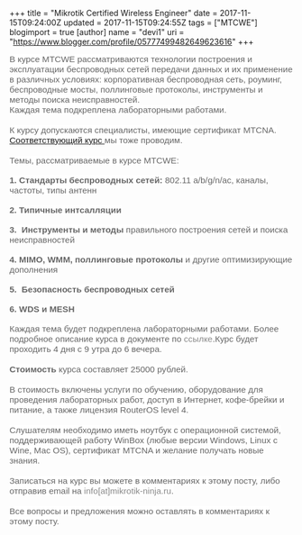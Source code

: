 +++
title = "Mikrotik Certified Wireless Engineer"
date = 2017-11-15T09:24:00Z
updated = 2017-11-15T09:24:55Z
tags = ["MTCWE"]
blogimport = true 
[author]
	name = "devi1"
	uri = "https://www.blogger.com/profile/05777499482649623616"
+++

<span style="background-color: white; color: #666666; font-family: &quot;trebuchet ms&quot;, trebuchet, verdana, sans-serif; font-size: 15.4px;">В курсе MTCWE рассматриваются технологии построения и эксплуатации беспроводных сетей передачи данных и их применение в различных условиях: корпоративная беспроводная сеть, роуминг, беспроводные мосты, поллинговые протоколы, инструменты и методы поиска неисправностей.</span><br style="background-color: white; color: #666666; font-family: &quot;Trebuchet MS&quot;, Trebuchet, Verdana, sans-serif; font-size: 15.4px;" /><span style="background-color: white; color: #666666; font-family: &quot;trebuchet ms&quot;, trebuchet, verdana, sans-serif; font-size: 15.4px;">Каждая тема подкреплена лабораторными работами.</span><br style="background-color: white; color: #666666; font-family: &quot;Trebuchet MS&quot;, Trebuchet, Verdana, sans-serif; font-size: 15.4px;" /><span style="background-color: white; color: #666666; font-family: &quot;trebuchet ms&quot;, trebuchet, verdana, sans-serif; font-size: 15.4px;"><br /></span><span style="background-color: white; color: #666666; font-family: &quot;Trebuchet MS&quot;, Trebuchet, Verdana, sans-serif; font-size: 15.4px;"></span><span style="background-color: white; color: #666666; font-family: &quot;trebuchet ms&quot;, trebuchet, verdana, sans-serif; font-size: 15.4px;">К курсу допускаются специалисты, имеющие сертификат MTCNA. <a href="http://www.bubnovd.net/2017/11/MTCNA.html" target="_blank">Соответствующий курс </a>мы тоже проводим.</span><br style="background-color: white; color: #666666; font-family: &quot;Trebuchet MS&quot;, Trebuchet, Verdana, sans-serif; font-size: 15.4px;" /><span style="background-color: white; color: #666666; font-family: &quot;trebuchet ms&quot;, trebuchet, verdana, sans-serif; font-size: 15.4px;"><br /></span><span style="background-color: white; color: #666666; font-family: &quot;Trebuchet MS&quot;, Trebuchet, Verdana, sans-serif; font-size: 15.4px;"></span><span style="background-color: white; color: #666666; font-family: &quot;trebuchet ms&quot;, trebuchet, verdana, sans-serif; font-size: 15.4px;">Темы, рассматриваемые в курсе MTCWE:</span><br style="background-color: white; color: #666666; font-family: &quot;Trebuchet MS&quot;, Trebuchet, Verdana, sans-serif; font-size: 15.4px;" /><br style="background-color: white; color: #666666; font-family: &quot;Trebuchet MS&quot;, Trebuchet, Verdana, sans-serif; font-size: 15.4px;" /><span style="background-color: white; color: #666666; font-family: &quot;trebuchet ms&quot;, trebuchet, verdana, sans-serif; font-size: 15.4px;"><b>1. Стандарты беспроводных сетей:</b>&nbsp;802.11 a/b/g/n/ac, каналы, частоты, типы антенн</span><br style="background-color: white; color: #666666; font-family: &quot;Trebuchet MS&quot;, Trebuchet, Verdana, sans-serif; font-size: 15.4px;" /><br style="background-color: white; color: #666666; font-family: &quot;Trebuchet MS&quot;, Trebuchet, Verdana, sans-serif; font-size: 15.4px;" /><b style="background-color: white; color: #666666; font-family: &quot;Trebuchet MS&quot;, Trebuchet, Verdana, sans-serif; font-size: 15.4px;"><span style="font-family: &quot;trebuchet ms&quot;, trebuchet, verdana, sans-serif; font-size: 15.4px;">2. Типичные интсалляции</span></b><br style="background-color: white; color: #666666; font-family: &quot;Trebuchet MS&quot;, Trebuchet, Verdana, sans-serif; font-size: 15.4px;" /><br style="background-color: white; color: #666666; font-family: &quot;Trebuchet MS&quot;, Trebuchet, Verdana, sans-serif; font-size: 15.4px;" /><span style="background-color: white; color: #666666; font-family: &quot;trebuchet ms&quot;, trebuchet, verdana, sans-serif; font-size: 15.4px;"><b>3.&nbsp; Инструменты и методы</b>&nbsp;правильного построения сетей и поиска неисправностей</span><br style="background-color: white; color: #666666; font-family: &quot;Trebuchet MS&quot;, Trebuchet, Verdana, sans-serif; font-size: 15.4px;" /><br style="background-color: white; color: #666666; font-family: &quot;Trebuchet MS&quot;, Trebuchet, Verdana, sans-serif; font-size: 15.4px;" /><span style="background-color: white; color: #666666; font-family: &quot;trebuchet ms&quot;, trebuchet, verdana, sans-serif; font-size: 15.4px;"><b>4. MIMO, WMM, поллинговые протоколы</b>&nbsp;и другие оптимизирующие дополнения</span><br style="background-color: white; color: #666666; font-family: &quot;Trebuchet MS&quot;, Trebuchet, Verdana, sans-serif; font-size: 15.4px;" /><br style="background-color: white; color: #666666; font-family: &quot;Trebuchet MS&quot;, Trebuchet, Verdana, sans-serif; font-size: 15.4px;" /><b style="background-color: white; color: #666666; font-family: &quot;Trebuchet MS&quot;, Trebuchet, Verdana, sans-serif; font-size: 15.4px;"><span style="font-family: &quot;trebuchet ms&quot;, trebuchet, verdana, sans-serif; font-size: 15.4px;">5.&nbsp; Безопасность беспроводных сетей</span></b><br style="background-color: white; color: #666666; font-family: &quot;Trebuchet MS&quot;, Trebuchet, Verdana, sans-serif; font-size: 15.4px;" /><br style="background-color: white; color: #666666; font-family: &quot;Trebuchet MS&quot;, Trebuchet, Verdana, sans-serif; font-size: 15.4px;" /><b style="background-color: white; color: #666666; font-family: &quot;Trebuchet MS&quot;, Trebuchet, Verdana, sans-serif; font-size: 15.4px;"><span style="font-family: &quot;trebuchet ms&quot;, trebuchet, verdana, sans-serif; font-size: 15.4px;">6. WDS и MESH</span></b><br style="background-color: white; color: #666666; font-family: &quot;Trebuchet MS&quot;, Trebuchet, Verdana, sans-serif; font-size: 15.4px;" /><br style="background-color: white; color: #666666; font-family: &quot;Trebuchet MS&quot;, Trebuchet, Verdana, sans-serif; font-size: 15.4px;" /><span style="background-color: white; color: #666666; font-family: &quot;trebuchet ms&quot;, trebuchet, verdana, sans-serif; font-size: 15.4px;"><span style="font-size: 15.4px;">Каждая тема будет подкреплена лабораторными работами. Более подробное описание курса в документе по&nbsp;</span><a href="https://www.mikrotik.com/download/pdf/MTCWE_Outline.pdf" style="color: #888888; font-family: &quot;Trebuchet MS&quot;, Trebuchet, Verdana, sans-serif; font-size: 15.4px; text-decoration-line: none;" target="_blank">ссылке</a><span style="font-size: 15.4px;">.Курс будет проходить 4 дня с 9 утра до 6 вечера.</span><br /><br style="font-family: &quot;Trebuchet MS&quot;, Trebuchet, Verdana, sans-serif; font-size: 15.4px;" /><b style="font-family: &quot;Trebuchet MS&quot;, Trebuchet, Verdana, sans-serif; font-size: 15.4px;">Стоимость&nbsp;</b><span style="font-size: 15.4px;">курса составляет 25000 рублей.</span><br /><br style="font-family: &quot;Trebuchet MS&quot;, Trebuchet, Verdana, sans-serif; font-size: 15.4px;" /><span style="font-size: 15.4px;">В стоимость включены услуги по обучению, оборудование для проведения лабораторных работ, доступ в Интернет, кофе-брейки и питание, а также лицензия RouterOS level 4.</span><br /><br style="font-family: &quot;Trebuchet MS&quot;, Trebuchet, Verdana, sans-serif; font-size: 15.4px;" /><span style="font-size: 15.4px;">Слушателям необходимо иметь ноутбук с операционной системой, поддерживающей работу WinBox (любые версии Windows, Linux с Wine, Mac OS), сертификат MTCNA и желание получать новые знания.</span><br /><br style="font-family: &quot;Trebuchet MS&quot;, Trebuchet, Verdana, sans-serif; font-size: 15.4px;" /><span style="font-size: 15.4px;">Записаться на курс вы можете в комментариях к этому посту, либо отправив email на&nbsp;<a href="mailto:info@mikrotik-ninja.ru" style="color: #888888; text-decoration-line: none;">info[at]mikrotik-ninja.ru</a>.</span><br /><br style="font-family: &quot;Trebuchet MS&quot;, Trebuchet, Verdana, sans-serif; font-size: 15.4px;" /><span style="font-size: 15.4px;">Все вопросы и предложения можно оставлять в комментариях к этому посту.</span></span>
